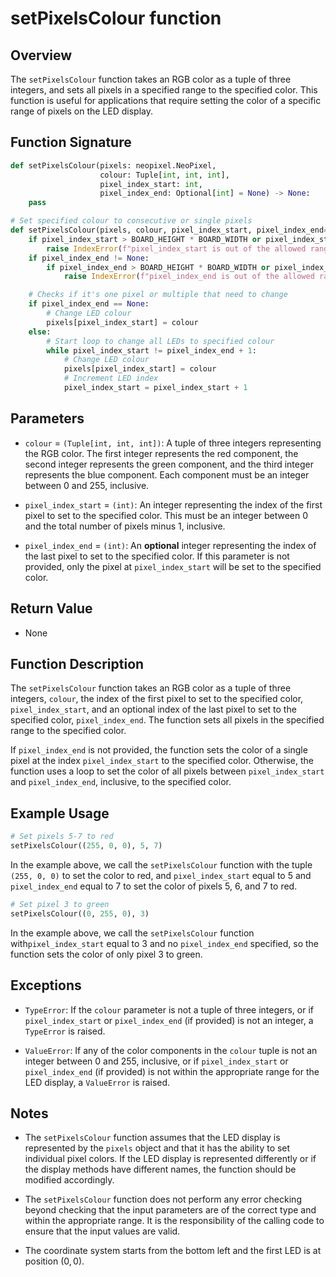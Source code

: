 # setPixelsColour function

## Overview

The `setPixelsColour` function takes an RGB color as a tuple of three integers, and sets all pixels in a specified range to the specified color. This function is useful for applications that require setting the color of a specific range of pixels on the LED display.

## Function Signature

```py
def setPixelsColour(pixels: neopixel.NeoPixel,
                    colour: Tuple[int, int, int],
                    pixel_index_start: int,
                    pixel_index_end: Optional[int] = None) -> None:
    pass
```

```py
# Set specified colour to consecutive or single pixels
def setPixelsColour(pixels, colour, pixel_index_start, pixel_index_end=None):
    if pixel_index_start > BOARD_HEIGHT * BOARD_WIDTH or pixel_index_start < 0:
        raise IndexError(f"pixel_index_start is out of the allowed range: pixel_index_start = {pixel_index_start}")
    if pixel_index_end != None:
        if pixel_index_end > BOARD_HEIGHT * BOARD_WIDTH or pixel_index_end < 0:
            raise IndexError(f"pixel_index_end is out of the allowed range: pixel_index_end = {pixel_index_end}")

    # Checks if it's one pixel or multiple that need to change
    if pixel_index_end == None:
        # Change LED colour
        pixels[pixel_index_start] = colour
    else:
        # Start loop to change all LEDs to specified colour
        while pixel_index_start != pixel_index_end + 1:
            # Change LED colour
            pixels[pixel_index_start] = colour
            # Increment LED index
            pixel_index_start = pixel_index_start + 1
```

## Parameters

- `colour` = `(Tuple[int, int, int])`: A tuple of three integers representing the RGB color. The first integer represents the red component, the second integer represents the green component, and the third integer represents the blue component. Each component must be an integer between 0 and 255, inclusive.

- `pixel_index_start` = `(int)`: An integer representing the index of the first pixel to set to the specified color. This must be an integer between 0 and the total number of pixels minus 1, inclusive.

- `pixel_index_end` = `(int)`: An **optional** integer representing the index of the last pixel to set to the specified color. If this parameter is not provided, only the pixel at `pixel_index_start` will be set to the specified color.

## Return Value

- None

## Function Description

The `setPixelsColour` function takes an RGB color as a tuple of three integers, `colour`, the index of the first pixel to set to the specified color, `pixel_index_start`, and an optional index of the last pixel to set to the specified color, `pixel_index_end`. The function sets all pixels in the specified range to the specified color.

If `pixel_index_end` is not provided, the function sets the color of a single pixel at the index `pixel_index_start` to the specified color. Otherwise, the function uses a loop to set the color of all pixels between `pixel_index_start` and `pixel_index_end`, inclusive, to the specified color.

## Example Usage

```py
# Set pixels 5-7 to red
setPixelsColour((255, 0, 0), 5, 7)
```

In the example above, we call the `setPixelsColour` function with the tuple `(255, 0, 0)` to set the color to red, and `pixel_index_start` equal to 5 and `pixel_index_end` equal to 7 to set the color of pixels 5, 6, and 7 to red.

```py
# Set pixel 3 to green
setPixelsColour((0, 255, 0), 3)
```

In the example above, we call the `setPixelsColour` function with`pixel_index_start` equal to 3 and no `pixel_index_end` specified, so the function sets the color of only pixel 3 to green.

## Exceptions

- `TypeError`: If the `colour` parameter is not a tuple of three integers, or if `pixel_index_start` or `pixel_index_end` (if provided) is not an integer, a `TypeError` is raised.

- `ValueError`: If any of the color components in the `colour` tuple is not an integer between 0 and 255, inclusive, or if `pixel_index_start` or `pixel_index_end` (if provided) is not within the appropriate range for the LED display, a `ValueError` is raised.

## Notes

- The `setPixelsColour` function assumes that the LED display is represented by the `pixels` object and that it has the ability to set individual pixel colors. If the LED display is represented differently or if the display methods have different names, the function should be modified accordingly.

- The `setPixelsColour` function does not perform any error checking beyond checking that the input parameters are of the correct type and within the appropriate range. It is the responsibility of the calling code to ensure that the input values are valid.

- The coordinate system starts from the bottom left and the first LED is at position $(0, 0)$.
